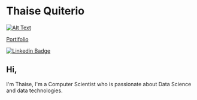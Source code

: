 # Thaise Quiterio
[![Alt Text](https://github.com/thaiseq/portifolio_image/blob/main/foto.jpg)](https://thaiseq.github.io/)

[Portifolio](https://thaiseq.github.io/)

[![Linkedin Badge](https://img.shields.io/badge/-tquiterio-blue?style=flat-square&logo=Linkedin&logoColor=white&link=https://www.linkedin.com/in/tquiterio/)](https://www.linkedin.com/in/tquiterio/) 

## Hi,
I'm Thaise, I'm a Computer Scientist who is passionate about Data Science and data technologies.


